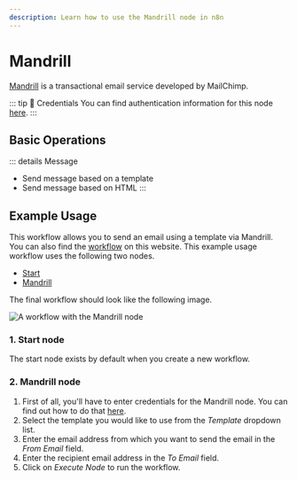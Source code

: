 ```yaml
---
description: Learn how to use the Mandrill node in n8n
---
```


# Mandrill

[Mandrill](https://mandrillapp.com/) is a transactional email service developed by MailChimp.

::: tip 🔑 Credentials
You can find authentication information for this node [here](../../../credentials/Mandrill/README.md).
:::

## Basic Operations

::: details Message
- Send message based on a template
- Send message based on HTML
:::

## Example Usage

This workflow allows you to send an email using a template via Mandrill. You can also find the [workflow](https://n8n.io/workflows/571) on this website. This example usage workflow uses the following two nodes.

- [Start](../../core-nodes/Start)
- [Mandrill]()

The final workflow should look like the following image.

![A workflow with the Mandrill node](./workflow.png)

### 1. Start node

The start node exists by default when you create a new workflow.

### 2. Mandrill node

1. First of all, you'll have to enter credentials for the Mandrill node. You can find out how to do that [here](../../../credentials/Mandrill/README.md).
2. Select the template you would like to use from the *Template* dropdown list.
3. Enter the email address from which you want to send the email in the *From Email* field.
4. Enter the recipient email address in the *To Email* field.
5. Click on *Execute Node* to run the workflow.
